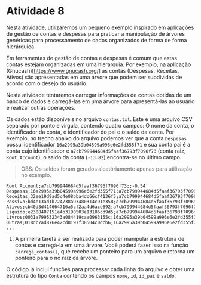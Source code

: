# Atividade 8


Nesta atividade, utilizaremos um pequeno exemplo inspirado em aplicações de gestão de contas e despesas para praticar
a manipulação de árvores genéricas para processamento de dados organizados de forma de forma hierárquica.

Em ferramentas de gestão de contas e despesas é comum que estas contas estejam organizadas em uma hierarquia. Por exemplo,
na aplicação (Gnucash)[https://www.gnucash.org/] as contas (Despesas, Receitas, Ativos) são apresentadas em uma árvore
que podem ser subdividas de acordo com o desejo do usuário.

Nesta atividade tentaremos carregar informações de contas obtidas de um banco de dados e carregá-las em uma árvore para
apresentá-las ao usuário e realizar outras operações.

Os dados estão disponíveis no arquivo `contas.txt`. Este é uma arquivo CSV separado por ponto e vírgula, contendo quatro campos:
O nome da conta, o identificador da conta, o identificador do pai e o saldo da conta. Por exemplo, no trecho abaixo do arquivo
podemos ver que a conta `Despesas` possui identificador `16a2995a39b04599a996e6e2fd355f71` e sua conta pai é a conta cujo identificador
é `a7cb799944684d5faaf36793f7096f73` (conta raiz, `Root Account`), o saldo da conta (`-13.82`) encontra-se no último campo.

> OBS: Os saldos foram gerados aleatóriamente apenas para utilização no exemplo.

```
Root Account;a7cb799944684d5faaf36793f7096f73;;-0.54
Despesas;16a2995a39b04599a996e6e2fd355f71;a7cb799944684d5faaf36793f7096f73;-13.82
Receitas;32ee19d9ad5c4e08bba4dc66cf4136f5;a7cb799944684d5faaf36793f7096f73;-32.8
Passivo;bd4e13ad1b724738a93480314c91e358;a7cb799944684d5faaf36793f7096f73;15.18
Ativos;cb40d3d414664716a5cf2aa4d6ace692;a7cb799944684d5faaf36793f7096f73;-5.34
Liquido;e2308407151a4b3190503e13186cd9d5;a7cb799944684d5faaf36793f7096f73;67.32
Livros;0031a799532343a084419caa0963155c;16a2995a39b04599a996e6e2fd355f71;-90.91
Outras;018dc7ad876e42cd8197f38504c0dcb6;16a2995a39b04599a996e6e2fd355f71;-8.05
...
```


1. A primeira tarefa a ser realizada para poder manipular a estrutura de contas é carregá-la em uma árvore. Você poderá
fazer isso na função `carrega_contas()`, que recebe um ponteiro para um arquivo e retorna um ponteiro para o nó raiz
da árvore.

O código já inclui funções para processar cada linha do arquivo e obter uma estrutura do tipo `Conta` contendo os campos
`nome`, `id`, `id_pai` e `saldo`.